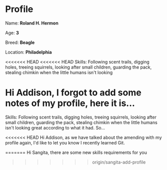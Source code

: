 # Profile

Name: **Roland H. Hermon**

Age: **3**

Breed: **Beagle**

Location: **Philadelphia**

<<<<<<< HEAD
<<<<<<< HEAD
Skills: Following scent trails, digging holes, treeing squirrels, looking after small children, guarding the pack, stealing chimkin when the little humans isn't looking

Hi Addison, I forgot to add some notes of my profile, here it is...
=======
Skills: Following scent trails, digging holes, treeing squirrels, looking after small children, guarding the pack, stealing chimkin when the little humans isn't looking great according to what it had. So...

<<<<<<< HEAD
Hi Addison, as we have talked about the amending with my profile again, I'd like to let you know I recently learned Git.


=======
Hi Sangita, there are some new skills requirements for you
>>>>>>> origin/sangita-add-profile
